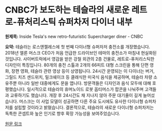 # CNBC가 보도하는 테슬라의 새로운 레트로-퓨처리스틱 슈퍼차저 다이너 내부

**원제목:** Inside Tesla's new retro-futuristic Supercharger diner - CNBC

**요약:** 테슬라는 로스앤젤레스에 첫 번째 다이너형 슈퍼차저 충전소를 개장했습니다. 2018년 엘론 머스크 CEO가 처음 언급한 드라이브인 테마의 충전소가 마침내 현실화된 것입니다. 사이버트럭에서 영감을 받은 강철 외관의 2층 건물로, 레트로-퓨처리스틱한 디자인이 특징입니다. 80개의 충전 스톨과 2개의 66피트 대형 스크린을 통해 단편 영화, 장편 영화, 테슬라 관련 영상 등이 상영됩니다.  24시간 운영되는 이 다이너는 버거, 그릴드 치즈 샌드위치, 밀크쉐이크 등 클래식한 미국식 음식을 제공하며, 테슬라 차량 소유주뿐 아니라 일반 대중에게도 문을 엽니다. 방문객들은 디자인과 음식 모두에 대해 호평했습니다.  일시적으로 테슬라의 휴머노이드 로봇 옵티머스가 팝콘을 나눠주며 고객들과 교류하기도 했습니다. 개장 후 24시간도 채 지나지 않아 주문 대기줄이 길게 늘어섰습니다. 머스크는 이 사업 모델이 성공하면 다른 주요 도시에도 유사한 다이너형 슈퍼차저를 설립할 것이라고 밝혔습니다.  결론적으로, 테슬라의 새로운 다이너형 슈퍼차저는 독특한 콘셉트와 높은 인기로 향후 확장 가능성을 보여주었습니다.

[원문 링크](https://www.cnbc.com/2025/07/25/inside-teslas-new-retro-futuristic-supercharger-diner.html)
